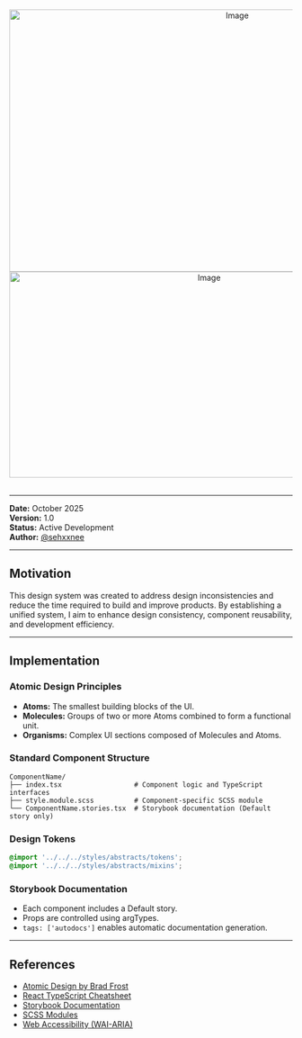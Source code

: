  
<div align="center">
 <br>
 <br>
 <img width="795" height="466" alt="Image" src="https://github.com/user-attachments/assets/57af9428-de21-4b6e-95c1-0bbeed26167c" /> 
<img width="695" height="366" alt="Image" src="https://github.com/user-attachments/assets/f955c468-a2cd-4e74-81ed-c4f322a26782" />
 <br>
 <br>
</div>

---
**Date:** October 2025  
**Version:** 1.0  
**Status:** Active Development  
**Author:** [@sehxxnee](https://github.com/sehxxnee)

---

## Motivation

This design system was created to address design inconsistencies and reduce the time required to build and improve products.
By establishing a unified system, I aim to enhance design consistency, component reusability, and development efficiency.

---

## Implementation



### Atomic Design Principles
- **Atoms:** The smallest building blocks of the UI.  
- **Molecules:** Groups of two or more Atoms combined to form a functional unit.  
- **Organisms:** Complex UI sections composed of Molecules and Atoms.



### Standard Component Structure
```
ComponentName/
├── index.tsx                  # Component logic and TypeScript interfaces
├── style.module.scss          # Component-specific SCSS module
└── ComponentName.stories.tsx  # Storybook documentation (Default story only)
```



### Design Tokens
```scss
@import '../../../styles/abstracts/tokens';
@import '../../../styles/abstracts/mixins';
```



### Storybook Documentation
- Each component includes a Default story.  
- Props are controlled using argTypes.  
- `tags: ['autodocs']` enables automatic documentation generation.  
 

---

## References

- [Atomic Design by Brad Frost](https://atomicdesign.bradfrost.com/)  
- [React TypeScript Cheatsheet](https://react-typescript-cheatsheet.netlify.app/)  
- [Storybook Documentation](https://storybook.js.org/docs)  
- [SCSS Modules](https://github.com/css-modules/css-modules)  
- [Web Accessibility (WAI-ARIA)](https://www.w3.org/WAI/ARIA/apg/)  

 
